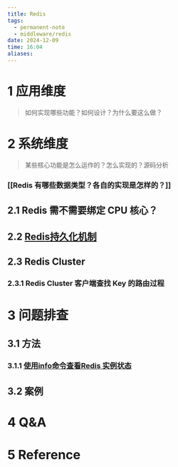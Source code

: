```yaml
---
title: Redis
tags:
  - permanent-note
  - middleware/redis
date: 2024-12-09
time: 16:04
aliases:
---
```

# 1 应用维度

> 如何实现哪些功能？如何设计？为什么要这么做？

# 2 系统维度

 > 某些核心功能是怎么运作的？怎么实现的？源码分析

### [[Redis 有哪些数据类型？各自的实现是怎样的？]]
## 2.1 Redis 需不需要绑定 CPU 核心？
 
## 2.2 [Redis持久化机制](Redis持久化机制.md)
 
## 2.3 Redis Cluster
 
### 2.3.1 Redis Cluster 客户端查找 Key 的路由过程
 
# 3 问题排查

## 3.1 方法

### 3.1.1 [使用info命令查看Redis 实例状态](使用info命令查看Redis%20实例状态.md)

## 3.2 案例


# 4 Q&A


# 5 Reference